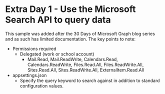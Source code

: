 # Extra Day 1 - Use the Microsoft Search API to query data

This sample was added after the 30 Days of Microsoft Graph blog series and as such has limited documentation.  The key points to note:

- Permissions required
  - Delegated (work or school account)
    - Mail.Read, Mail.ReadWrite, Calendars.Read, Calendars.ReadWrite, Files.Read.All, Files.ReadWrite.All, Sites.Read.All, Sites.ReadWrite.All, ExternalItem.Read.All
- appsettings.json
  - Specify the query keyword to search against in addition to standard configuration values.